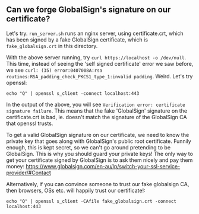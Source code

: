 ## Can we forge GlobalSign's signature on our certificate?

Let's try. `run_server.sh` runs an nginx server, using certificate.crt, which
has been signed by a fake GlobalSign certificate, which is `fake_globalsign.crt` in this
directory.

With the above server running, try `curl https://localhost -o /dev/null`.
This time, instead of seeing the 'self signed certificate' error we saw before,
we see `curl: (35) error:0407008A:rsa routines:RSA_padding_check_PKCS1_type_1:invalid padding`.
Weird. Let's try openssl:

`echo "Q" | openssl s_client -connect localhost:443`

In the output of the above, you will see `Verification error: certificate signature failure`.
This means that the fake 'GlobalSign' signature on the certificate.crt is bad, ie. doesn't
match the signature of the GlobalSign CA that openssl trusts.

To get a valid GlobalSign signature on our certificate, we need to know the private
key that goes along with GlobalSign's public root certificate. Funnily enough, this is
kept secret, so we can't go around pretending to be GlobalSign. This is why you should
guard your private keys! The only way to get your certificate signed by GlobalSign is
to ask them nicely and pay them money: https://www.globalsign.com/en-au/lp/switch-your-ssl-service-provider/#Contact

Alternatively, if you can convince someone to trust our fake globalsign CA, then browsers,
OSs etc. will happily trust our certificate!:

`echo "Q" | openssl s_client -CAfile fake_globalsign.crt -connect localhost:443`
